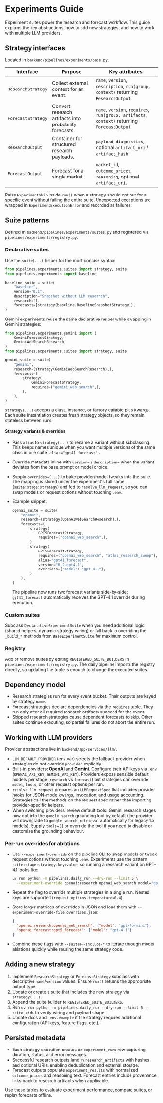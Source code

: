 # Experiments Guide

Experiment suites power the research and forecast workflow. This guide explains
the key abstractions, how to add new strategies, and how to work with multiple
LLM providers.

## Strategy interfaces
Located in `backend/pipelines/experiments/base.py`.

| Interface | Purpose | Key attributes |
| --- | --- | --- |
| `ResearchStrategy` | Collect external context for an event. | `name`, `version`, `description`, `run(group, context)` returning `ResearchOutput`. |
| `ForecastStrategy` | Convert research artifacts into probability forecasts. | `name`, `version`, `requires`, `run(group, artifacts, context)` returning `ForecastOutput`. |
| `ResearchOutput` | Container for structured research payloads. | `payload`, `diagnostics`, optional `artifact_uri` / `artifact_hash`. |
| `ForecastOutput` | Forecast for a single market. | `market_id`, `outcome_prices`, `reasoning`, optional `artifact_uri`. |

Raise `ExperimentSkip` inside `run()` when a strategy should opt out for a
specific event without failing the entire suite. Unexpected exceptions are
wrapped in `ExperimentExecutionError` and recorded as failures.

## Suite patterns
Defined in `backend/pipelines/experiments/suites.py` and registered via
`pipelines/experiments/registry.py`.

### Declarative suites
Use the `suite(...)` helper for the most concise syntax:

```python
from pipelines.experiments.suites import strategy, suite
from pipelines.experiments import baseline

baseline_suite = suite(
    "baseline",
    version="0.1",
    description="Snapshot without LLM research",
    research=[],
    forecasts=[strategy(baseline.BaselineSnapshotStrategy)],
)
```

Gemini experiments reuse the same declarative helper while swapping in Gemini
strategies:

```python
from pipelines.experiments.gemini import (
    GeminiForecastStrategy,
    GeminiWebSearchResearch,
)
from pipelines.experiments.suites import strategy, suite

gemini_suite = suite(
    "gemini",
    research=(strategy(GeminiWebSearchResearch),),
    forecasts=(
        strategy(
            GeminiForecastStrategy,
            requires=("gemini_web_search",),
        ),
    ),
)
```

`strategy(...)` accepts a class, instance, or factory callable plus kwargs. Each
suite instantiation creates fresh strategy objects, so they remain stateless
between runs.

#### Strategy variants & overrides
- Pass `alias` to `strategy(...)` to rename a variant without subclassing. This
  keeps names unique when you want multiple versions of the same class in one
  suite (`alias="gpt41_forecast"`).
- Override metadata inline with `version=` / `description=` when the variant
  deviates from the base prompt or model choice.
- Supply `overrides={...}` to bake provider/model tweaks into the suite. The
  mapping is stored under the experiment's full name
  (`suite:stage:strategy`) and fed to `resolve_llm_request`, so you can swap
  models or request options without touching `.env`.
- Example snippet:

  ```python
  openai_suite = suite(
      "openai",
      research=(strategy(OpenAIWebSearchResearch),),
      forecasts=(
          strategy(
              GPT5ForecastStrategy,
              requires=("openai_web_search",),
          ),
          strategy(
              GPT5ForecastStrategy,
              requires=("openai_web_search", "atlas_research_sweep"),
              alias="gpt41_forecast",
              version="0.2-gpt4.1",
              overrides={"model": "gpt-4.1"},
          ),
      ),
  )
  ```

  The pipeline now runs two forecast variants side-by-side; `gpt41_forecast`
  automatically receives the GPT‑4.1 override during execution.

### Custom suites
Subclass `DeclarativeExperimentSuite` when you need additional logic (shared
helpers, dynamic strategy wiring) or fall back to overriding the `_build_*`
methods from `BaseExperimentSuite` for maximum control.

### Registry
Add or remove suites by editing `REGISTERED_SUITE_BUILDERS` in
`pipelines/experiments/registry.py`. The daily pipeline imports the registry
directly, so updating the tuple is enough to change the executed suites.

## Dependency model
- Research strategies run for every event bucket. Their outputs are keyed by
  strategy `name`.
- Forecast strategies declare dependencies via the `requires` tuple. They run
  only after all required research artifacts succeed for the event.
- Skipped research strategies cause dependent forecasts to skip. Other suites
  continue executing, so partial failures do not abort the entire run.

## Working with LLM providers
Provider abstractions live in `backend/app/services/llm/`.

- `LLM_DEFAULT_PROVIDER` (env var) selects the fallback provider when strategies
  do not override `provider` explicitly.
- Built-in providers: **OpenAI** and **Gemini**. Configure their API keys via
  `.env` (`OPENAI_API_KEY`, `GEMINI_API_KEY`). Providers expose sensible default
  models per stage (`research` vs `forecast`) but strategies can override
  `model`, `tools`, or other request options per run.
- `resolve_llm_request` prepares an `LLMRequestSpec` that includes provider
  hooks for JSON-mode kwargs, invocation, and usage accounting. Strategies call
  the methods on the request spec rather than importing provider-specific
  helpers.
- When switching providers, review default tools: Gemini research stages now
  opt into the `google_search` grounding tool by default (the provider will
  downgrade to `google_search_retrieval` automatically for legacy 1.x models).
  Supply `tools=[]` or override the tool if you need to disable or customise
  the grounding behaviour.

### Per-run overrides for ablations
- Use `--experiment-override` on the pipeline CLI to swap models or tweak
  request options without touching `.env`. Experiments use the pattern
  `suite:stage:strategy.key=value`, so running a research variant on GPT-4.1
  looks like:

  ```bash
  uv run python -m pipelines.daily_run --dry-run --limit 5 \
    --experiment-override openai:research:openai_web_search.model="gpt-4.1-mini"
  ```

- Repeat the flag to override multiple strategies in a single run. Nested keys
  are supported (`request_options.temperature=0.4`).
- Store larger matrices of overrides in JSON and load them with
  `--experiment-override-file overrides.json`:

  ```json
  {
    "openai:research:openai_web_search": {"model": "gpt-4o-mini"},
    "openai:forecast:gpt5_forecast": {"model": "gpt-4.1"}
  }
  ```

- Combine these flags with `--suite`/`--include-*` to iterate through model
  ablations quickly while reusing the same strategy code.

## Adding a new strategy
1. Implement `ResearchStrategy` or `ForecastStrategy` subclass with descriptive
   `name`/`version` values. Ensure `run()` returns the appropriate output type.
2. Update or create a suite that includes the new strategy via `strategy(...)`.
3. Append the suite builder to `REGISTERED_SUITE_BUILDERS`.
4. Run `uv run python -m pipelines.daily_run --dry-run --limit 5 --suite <id>` to
   verify wiring and payload shape.
5. Update docs and `.env.example` if the strategy requires additional
   configuration (API keys, feature flags, etc.).

## Persisted metadata
- Each strategy execution creates an `experiment_runs` row capturing duration,
  status, and error messages.
- Successful research outputs land in `research_artifacts` with hashes and
  optional URIs, enabling deduplication and external storage.
- Forecast outputs populate `experiment_results` with normalized
  `outcome_prices` and reasoning text. Forecast entries include provenance links
  back to research artifacts when applicable.

Use these tables to evaluate experiment performance, compare suites, or replay
forecasts offline.
